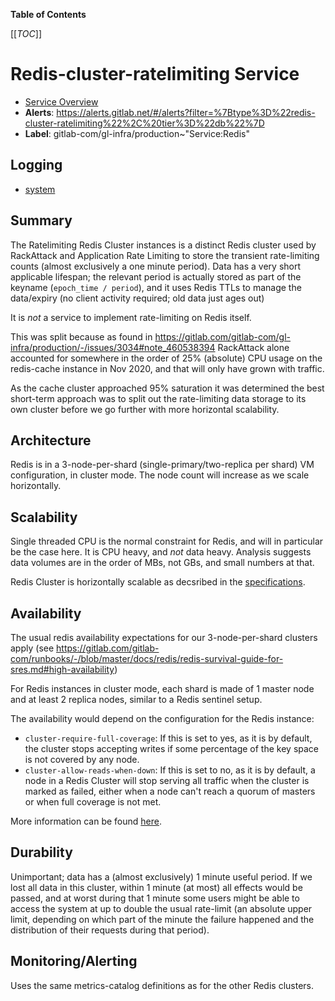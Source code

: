 <!-- MARKER: do not edit this section directly. Edit services/service-catalog.yml then run scripts/generate-docs -->

**Table of Contents**

[[_TOC_]]

# Redis-cluster-ratelimiting Service

* [Service Overview](https://dashboards.gitlab.net/d/redis-cluster-ratelimiting-main/redis-cluster-ratelimiting-overview)
* **Alerts**: <https://alerts.gitlab.net/#/alerts?filter=%7Btype%3D%22redis-cluster-ratelimiting%22%2C%20tier%3D%22db%22%7D>
* **Label**: gitlab-com/gl-infra/production~"Service:Redis"

## Logging

* [system]()

<!-- END_MARKER -->

## Summary

The Ratelimiting Redis Cluster instances is a distinct Redis cluster used by RackAttack and Application Rate Limiting
to store the transient rate-limiting counts (almost exclusively a one minute period).  Data has a very short applicable lifespan;
the relevant period is actually stored as part of the keyname (`epoch_time / period`), and it uses Redis TTLs to
manage the data/expiry (no client activity required; old data just ages out)

It is _not_ a service to implement rate-limiting on Redis itself.

This was split because as found in <https://gitlab.com/gitlab-com/gl-infra/production/-/issues/3034#note_460538394> RackAttack
alone accounted for somewhere in the order of 25% (absolute) CPU usage on the redis-cache instance in Nov 2020, and that will
only have grown with traffic.

As the cache cluster approached 95% saturation it was determined the best short-term approach was to split out the rate-limiting
data storage to its own cluster before we go further with more horizontal scalability.

## Architecture

Redis is in a 3-node-per-shard (single-primary/two-replica per shard) VM configuration, in
cluster mode. The node count will increase as we scale horizontally.

<!-- ## Performance -->

## Scalability

Single threaded CPU is the normal constraint for Redis, and will in particular be the case here.  It is CPU heavy, and _not_ data
heavy. Analysis suggests data volumes are in the order of MBs, not GBs, and small numbers at that.

Redis Cluster is horizontally scalable as decsribed in the
[specifications](https://redis.io/docs/reference/cluster-spec/).

## Availability

The usual redis availability expectations for our 3-node-per-shard clusters apply (see <https://gitlab.com/gitlab-com/runbooks/-/blob/master/docs/redis/redis-survival-guide-for-sres.md#high-availability>)

For Redis instances in cluster mode, each shard is made of 1 master node and at
least 2 replica nodes, similar to a Redis sentinel setup.

The availability would depend on the configuration for the Redis instance:

* `cluster-require-full-coverage`: If this is set to yes, as it is by default,
  the cluster stops accepting writes if some percentage of the key space is not
  covered by any node.
* `cluster-allow-reads-when-down`: If this is set to no, as it is by default,
  a node in a Redis Cluster will stop serving all traffic when the cluster is
  marked as failed, either when a node can't reach a quorum of masters or when
  full coverage is not met.

More information can be found
[here](https://redis.io/docs/management/scaling/).

## Durability

Unimportant; data has a (almost exclusively) 1 minute useful period.  If we lost all data in this cluster, within 1 minute (at most) all effects would be passed, and at worst during that 1 minute some users might be able to access the system at up to double the usual rate-limit (an absolute upper limit, depending on which part of the minute the failure happened and the distribution of their requests during that period).

<!-- ## Security/Compliance -->

## Monitoring/Alerting

Uses the same metrics-catalog definitions as for the other Redis clusters.

<!-- ## Links to further Documentation -->
